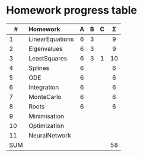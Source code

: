 
# Homework progress table

| #   | Homework        |  A  |  B  |  C  |  Σ  |
| --- | :-------------- | :-: | :-: | :-: | :-: |
| 1   | LinearEquations |  6  |  3  |     |  9  |
| 2   | Eigenvalues     |  6  |  3  |     |  9  |
| 3   | LeastSquares    |  6  |  3  |  1  |  10 |
| 4   | Splines         |  6  |     |     |  6  |
| 5   | ODE             |  6  |     |     |  6  |
| 6   | Integration     |  6  |     |     |  6  |
| 7   | MonteCarlo      |  6  |     |     |  6  |
| 8   | Roots           |  6  |     |     |  6  |
| 9   | Minimisation    |     |     |     |     |
| 10  | Optimization    |     |     |     |     |
| 11  | NeuralNetwork   |     |     |     |     |
| SUM |                 |     |     |     | 58  |